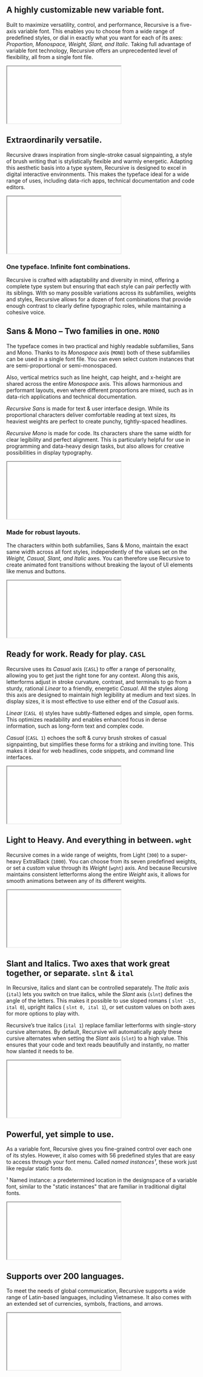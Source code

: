 

## A highly customizable new variable font.

Built to maximize versatility, control, and performance, Recursive is a five-axis variable font. This enables you to choose from a wide range of predefined styles, or dial in exactly what you want for each of its axes: *Proportion, Monospace, Weight, Slant, and Italic*. Taking full advantage of variable font technology, Recursive offers an unprecedented level of flexibility, all from a single font file.

<iframe src=/singlefile></iframe>

## Extraordinarily versatile.

Recursive draws inspiration from single-stroke casual signpainting, a style of brush writing that is stylistically flexible and warmly energetic. Adapting this aesthetic basis into a type system, Recursive is designed to excel in digital interactive environments. This makes the typeface ideal for a wide range of uses, including data-rich apps, technical documentation and code editors.

<iframe src=/morewithtypography></iframe>

### One typeface. Infinite font combinations.

Recursive is crafted with adaptability and diversity in mind, offering a complete type system but ensuring that each style can pair perfectly with its siblings. With so many possible variations across its subfamilies, weights and styles, Recursive allows for a dozen of font combinations that provide enough contrast to clearly define typographic roles, while maintaining a cohesive voice.


## Sans & Mono – Two families in one. `MONO`

The typeface comes in two practical and highly readable subfamilies, Sans and Mono. Thanks to its *Monospace* axis (`MONO`) both of these subfamilies can be used in a single font file. You can even select custom instances that are semi-proportional or semi-monospaced. 

Also, vertical metrics such as line height, cap height, and x-height are shared across the entire *Monospace* axis. This allows harmonious and performant layouts, even where different proportions are mixed, such as in data-rich applications and technical documentation. 

*Recursive Sans* is made for text & user interface design. While its proportional characters deliver comfortable reading at text sizes, its heaviest weights are perfect to create punchy, tightly-spaced headlines.

*Recursive Mono* is made for code. Its characters share the same width for clear legibility and perfect alignment. This is particularly helpful for use in programming and data-heavy design tasks, but also allows for creative possibilities in display typography.

<iframe src=/monosans></iframe>

### Made for robust layouts.

The characters within both subfamilies, Sans & Mono, maintain the exact same width across all font styles, independently of the values set on the *Weight, Casual, Slant, and Italic* axes. You can therefore use Recursive to create animated font transitions without breaking the layout of UI elements like menus and buttons.

<iframe src=/robustlayouts></iframe>


## Ready for work. Ready for play. `CASL`

Recursive uses its *Casual* axis (`CASL`) to offer a range of personality, allowing you to get just the right tone for any context. Along this axis, letterforms adjust in stroke curvature, contrast, and terminals to go from a sturdy, rational *Linear* to a friendly, energetic *Casual*. All the styles along this axis are designed to maintain high legibility at medium and text sizes. In display sizes, it is most effective to use either end of the *Casual* axis. 

*Linear* (`CASL 0`) styles have subtly-flattened edges and simple, open forms. This optimizes readability and enables enhanced focus in dense information, such as long-form text and complex code.

*Casual* (`CASL 1`) echoes the soft & curvy brush strokes of casual signpainting, but simplifies these forms for a striking and inviting tone. This makes it ideal for web headlines, code snippets, and command line interfaces.

<iframe src=/readyforwork></iframe>


## Light to Heavy. And everything in between. `wght`

Recursive comes in a wide range of weights, from Light (`300`) to a super-heavy ExtraBlack (`1000`). You can choose from its seven predefined weights, or set a custom value through its *Weight* (`wght`) axis. And because Recursive maintains consistent letterforms along the entire *Weight* axis, it allows for smooth animations between any of its different weights.

<iframe src=/weightforit></iframe>

## Slant and Italics. Two axes that work great together, or separate. `slnt` & `ital`

In Recursive, italics and slant can be controlled separately. The *Italic* axis (`ital`) lets you switch on true italics, while the *Slant* axis (`slnt`) defines the angle of the letters. This makes it possible to use sloped romans ( `slnt -15, ital 0`), upright italics ( `slnt 0, ital 1`), or set custom values on both axes for more options to play with.  

Recursive’s true italics (`ital 1`) replace familiar letterforms with single-story cursive alternates. By default, Recursive will automatically apply these cursive alternates when setting the *Slant* axis (`slnt`) to a high value. This ensures that your code and text reads beautifully and instantly, no matter how slanted it needs to be.

<iframe src=/trueritalics></iframe>

## Powerful, yet simple to use.

As a variable font, Recursive gives you fine-grained control over each one of its styles. However, it also comes with 56 predefined styles that are easy to access through your font menu. Called *named instances¹*, these work just like regular static fonts do.

¹ Named instance: a predetermined location in the designspace of a variable font, similar to the "static instances" that are familiar in traditional digital fonts.

<iframe src=/powerfulbutsimple></iframe>

## Supports over 200 languages.

To meet the needs of global communication, Recursive supports a wide range of Latin-based languages, including Vietnamese. It also comes with an extended set of currencies, symbols, fractions, and arrows.

<iframe src=/languages></iframe>
